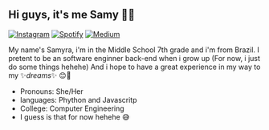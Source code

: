 ## Hi guys, it's me Samy 🤙🍃

[![Instagram](https://img.shields.io/badge/Instagram-E4405F?style=flat-square&logo=instagram&logoColor=white)](https://www.instagram.com/samy_nandes_/)     [![Spotify](https://img.shields.io/badge/Spotify-1ED760?style=flat-square&logo=Spotify&logoColor=white)](https://open.spotify.com/user/sn6nta7afo1jsudajncmxwrgt?si=U6zbF6QUToWatPaoIHQeKg)     [![Medium](https://img.shields.io/badge/Medium-12100E?style=flat-square&logo=Medium&logoColor=white)](https://medium.com/@samynandes/about)

My name's Samyra, i'm in the Middle School 7th grade and i'm from Brazil. I pretent to be an software enginner back-end when i grow up (For now, i just do some things hehehe) And i hope to have a great experience in my way to my ✨*dreams*✨ 😊💖
* Pronouns: She/Her 
* languages: Phython and Javascritp
* College: Computer Engineering 
* I guess is that for now hehehe 😅
